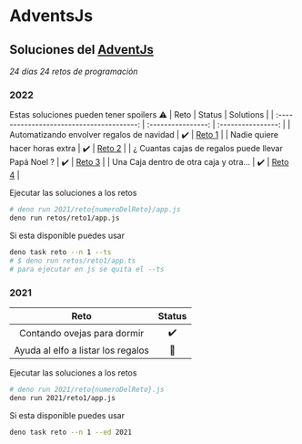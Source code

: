 # AdventsJs

## Soluciones del [AdventJs](https://adventjs.dev/)

_24 días_ _24 retos de programación_

### 2022

Estas soluciones pueden tener spoilers :warning:
|                   Reto                               |          Status    |   Solutions                                                                    |
| :---------------------------------------:            | :----------------: | :----------------:                                                             |
| Automatizando envolver regalos de navidad            | :heavy_check_mark: | [Reto 1](https://github.com/Atticus64/adventjs/blob/main/retos/reto1/app.js)   |
|      Nadie quiere hacer horas extra                  | :heavy_check_mark: | [Reto 2](https://github.com/Atticus64/adventjs/blob/main/retos/reto2/app.js)   |
| ¿ Cuantas cajas de regalos puede llevar Papá Noel ?  | :heavy_check_mark: | [Reto 3](https://github.com/Atticus64/adventjs/blob/main/retos/reto3/app.js)   |
| Una Caja dentro de otra caja y otra...               | :heavy_check_mark: | [Reto 4](https://github.com/Atticus64/adventjs/blob/main/retos/reto3/app.js) |

Ejecutar las soluciones a los retos

```bash
# deno run 2021/reto{numeroDelReto}/app.js
deno run retos/reto1/app.js
```

Si esta disponible puedes usar

```bash
deno task reto --n 1 --ts
# $ deno run retos/reto1/app.ts
# para ejecutar en js se quita el --ts
```

### 2021

|                Reto                |       Status       |
| :--------------------------------: | :----------------: |
|    Contando ovejas para dormir     | :heavy_check_mark: |
| Ayuda al elfo a listar los regalos |     :pushpin:      |

Ejecutar las soluciones a los retos

```bash
# deno run 2021/reto{numeroDelReto}.js
deno run 2021/reto1/app.js
```

Si esta disponible puedes usar

```bash
deno task reto --n 1 --ed 2021
```
